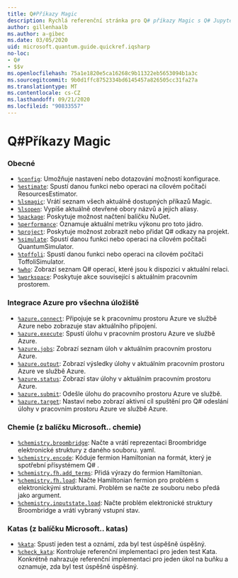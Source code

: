 ```yaml
---
title: Q#Příkazy Magic
description: Rychlá referenční stránka pro Q# příkazy Magic s Q# Jupyter poznámkovým blokem
author: gillenhaalb
ms.author: a-gibec
ms.date: 03/05/2020
uid: microsoft.quantum.guide.quickref.iqsharp
no-loc:
- Q#
- $$v
ms.openlocfilehash: 75a1e1820e5ca16268c9b11322eb5653094b1a3c
ms.sourcegitcommit: 9b0d1ffc8752334bd6145457a826505cc31fa27a
ms.translationtype: MT
ms.contentlocale: cs-CZ
ms.lasthandoff: 09/21/2020
ms.locfileid: "90833557"
---
```

# <a name="ino-locq-magic-commands"></a>Q#Příkazy Magic

### <a name="general"></a>Obecné

- [`%config`](xref:microsoft.quantum.iqsharp.magic-ref.config): Umožňuje nastavení nebo dotazování možností konfigurace.
- [`%estimate`](xref:microsoft.quantum.iqsharp.magic-ref.estimate): Spustí danou funkci nebo operaci na cílovém počítači ResourcesEstimator.
- [`%lsmagic`](xref:microsoft.quantum.iqsharp.magic-ref.lsmagic): Vrátí seznam všech aktuálně dostupných příkazů Magic.
- [`%lsopen`](xref:microsoft.quantum.iqsharp.magic-ref.lsopen): Vypíše aktuálně otevřené obory názvů a jejich aliasy.
- [`%package`](xref:microsoft.quantum.iqsharp.magic-ref.package): Poskytuje možnost načtení balíčku NuGet.
- [`%performance`](xref:microsoft.quantum.iqsharp.magic-ref.performance): Oznamuje aktuální metriku výkonu pro toto jádro.
- [`%project`](xref:microsoft.quantum.iqsharp.magic-ref.project): Poskytuje možnost zobrazit nebo přidat Q# odkazy na projekt. 
- [`%simulate`](xref:microsoft.quantum.iqsharp.magic-ref.simulate): Spustí danou funkci nebo operaci na cílovém počítači QuantumSimulator.
- [`%toffoli`](xref:microsoft.quantum.iqsharp.magic-ref.toffoli): Spustí danou funkci nebo operaci na cílovém počítači ToffoliSimulator.
- [`%who`](xref:microsoft.quantum.iqsharp.magic-ref.who): Zobrazí seznam Q# operací, které jsou k dispozici v aktuální relaci.
- [`%workspace`](xref:microsoft.quantum.iqsharp.magic-ref.workspace): Poskytuje akce související s aktuálním pracovním prostorem.

### <a name="azure-quantum-integration"></a>Integrace Azure pro všechna úložiště

- [`%azure.connect`](xref:microsoft.quantum.iqsharp.magic-ref.azure.connect): Připojuje se k pracovnímu prostoru Azure ve službě Azure nebo zobrazuje stav aktuálního připojení.
- [`%azure.execute`](xref:microsoft.quantum.iqsharp.magic-ref.azure.execute): Spustí úlohu v pracovním prostoru Azure ve službě Azure.
- [`%azure.jobs`](xref:microsoft.quantum.iqsharp.magic-ref.azure.jobs): Zobrazí seznam úloh v aktuálním pracovním prostoru Azure.
- [`%azure.output`](xref:microsoft.quantum.iqsharp.magic-ref.azure.output): Zobrazí výsledky úlohy v aktuálním pracovním prostoru Azure ve službě Azure.
- [`%azure.status`](xref:microsoft.quantum.iqsharp.magic-ref.azure.status): Zobrazí stav úlohy v aktuálním pracovním prostoru Azure.
- [`%azure.submit`](xref:microsoft.quantum.iqsharp.magic-ref.azure.submit): Odešle úlohu do pracovního prostoru Azure ve službě.
- [`%azure.target`](xref:microsoft.quantum.iqsharp.magic-ref.azure.target): Nastaví nebo zobrazí aktivní cíl spuštění pro Q# odeslání úlohy v pracovním prostoru Azure ve službě Azure.

### <a name="chemistry-from-microsoftquantumchemistry-package"></a>Chemie (z balíčku Microsoft.. chemie)

- [`%chemistry.broombridge`](xref:microsoft.quantum.iqsharp.magic-ref.chemistry.broombridge): Načte a vrátí reprezentaci Broombridge elektronické struktury z daného souboru. yaml.
- [`%chemistry.encode`](xref:microsoft.quantum.iqsharp.magic-ref.chemistry.encode): Kóduje fermion Hamiltonian na formát, který je spotřební přísystémem Q# .
- [`%chemistry.fh.add_terms`](xref:microsoft.quantum.iqsharp.magic-ref.chemistry.fh.add_terms): Přidá výrazy do fermion Hamiltonian.
- [`%chemistry.fh.load`](xref:microsoft.quantum.iqsharp.magic-ref.chemistry.fh.load): Načte Hamiltonian fermion pro problém s elektronickými strukturami. Problém se načte ze souboru nebo předá jako argument.
- [`%chemistry.inputstate.load`](xref:microsoft.quantum.iqsharp.magic-ref.chemistry.inputstate.load): Načte problém elektronické struktury Broombridge a vrátí vybraný vstupní stav.

### <a name="katas-from-microsoftquantumkatas-package"></a>Katas (z balíčku Microsoft.. katas)

- [`%kata`](xref:microsoft.quantum.iqsharp.magic-ref.kata): Spustí jeden test a oznámí, zda byl test úspěšně úspěšný.
- [`%check_kata`](xref:microsoft.quantum.iqsharp.magic-ref.check_kata): Kontroluje referenční implementaci pro jeden test Kata.
    Konkrétně nahrazuje referenční implementaci pro jeden úkol na buňku a oznamuje, zda byl test úspěšně úspěšný.
